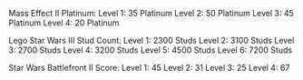 Mass Effect II Platinum: 
Level 1: 35 Platinum 
Level 2: 50 Platinum
Level 3: 45 Platinum
Level 4: 20 Platinum

Lego Star Wars III Stud Count: 
Level 1: 2300 Studs 
Level 2: 3100 Studs
Level 3: 2700 Studs
Level 4: 3200 Studs
Level 5: 4500 Studs
Level 6: 7200 Studs

Star Wars Battlefront II Score: 
Level 1: 45 
Level 2: 31
Level 3: 25
Level 4: 67